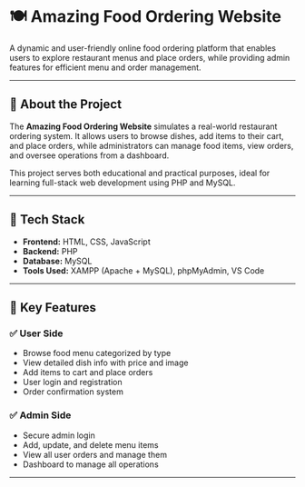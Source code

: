 # 🍽️ Amazing Food Ordering Website

A dynamic and user-friendly online food ordering platform that enables users to explore restaurant menus and place orders, while providing admin features for efficient menu and order management.

---

## 📝 About the Project

The **Amazing Food Ordering Website** simulates a real-world restaurant ordering system. It allows users to browse dishes, add items to their cart, and place orders, while administrators can manage food items, view orders, and oversee operations from a dashboard.

This project serves both educational and practical purposes, ideal for learning full-stack web development using PHP and MySQL.

---

## 🚀 Tech Stack

- **Frontend:** HTML, CSS, JavaScript  
- **Backend:** PHP  
- **Database:** MySQL  
- **Tools Used:** XAMPP (Apache + MySQL), phpMyAdmin, VS Code

---

## 📌 Key Features

### ✅ User Side
- Browse food menu categorized by type
- View detailed dish info with price and image
- Add items to cart and place orders
- User login and registration
- Order confirmation system

### ✅ Admin Side
- Secure admin login
- Add, update, and delete menu items
- View all user orders and manage them
- Dashboard to manage all operations

---
